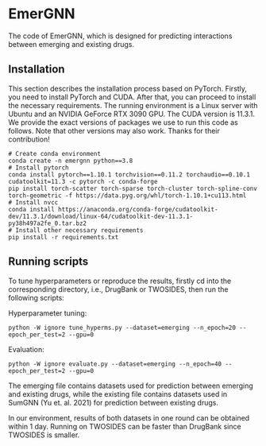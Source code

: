 # EmerGNN
The code of EmerGNN, which is designed for predicting interactions between emerging and existing drugs.

## Installation
This section describes the installation process based on PyTorch. Firstly, you need to install PyTorch and CUDA. After that, you can proceed to install the necessary requirements. The running environment is a Linux server with Ubuntu and an NVIDIA GeForce RTX 3090 GPU. The CUDA version is 11.3.1. We provide the exact versions of packages we use to run this code as follows. Note that other versions may also work. Thanks for their contribution!
```
# Create conda environment
conda create -n emergnn python==3.8
# Install pytorch
conda install pytorch==1.10.1 torchvision==0.11.2 torchaudio==0.10.1 cudatoolkit=11.3 -c pytorch -c conda-forge
pip install torch-scatter torch-sparse torch-cluster torch-spline-conv torch-geometric -f https://data.pyg.org/whl/torch-1.10.1+cu113.html
# Install nvcc
conda install https://anaconda.org/conda-forge/cudatoolkit-dev/11.3.1/download/linux-64/cudatoolkit-dev-11.3.1-py38h497a2fe_0.tar.bz2
# Install other necessary requirements 
pip install -r requirements.txt
```

## Running scripts
To tune hyperparameters or reproduce the results, firstly cd into the corresponding directory, i.e., DrugBank or TWOSIDES, then run the following scripts:

Hyperparameter tuning:
```
python -W ignore tune_hyperms.py --dataset=emerging --n_epoch=20 --epoch_per_test=2 --gpu=0
```

Evaluation:
```
python -W ignore evaluate.py --dataset=emerging --n_epoch=40 --epoch_per_test=2 --gpu=0
```

The emerging file contains datasets used for prediction between emerging and existing drugs, while the existing file contains datasets used in SumGNN (Yu et. al. 2021) for prediction between existing drugs.

In our environment, results of both datasets in one round can be obtained within 1 day. Running on TWOSIDES can be faster than DrugBank since TWOSIDES is smaller.
